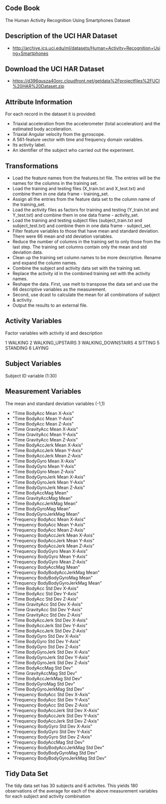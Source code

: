 ## Code Book
The Human Activity Recognition Using Smartphones Dataset 

## Description of the UCI HAR Dataset 
*  http://archive.ics.uci.edu/ml/datasets/Human+Activity+Recognition+Using+Smartphones 

## Download the UCI HAR Dataset   
*  https://d396qusza40orc.cloudfront.net/getdata%2Fprojectfiles%2FUCI%20HAR%20Dataset.zip  

## Attribute Information
For each record in the dataset it is provided: 

* Triaxial acceleration from the accelerometer (total acceleration) and the estimated body acceleration. 
* Triaxial Angular velocity from the gyroscope. 
* A 561-feature vector with time and frequency domain variables. 
* Its activity label. 
* An identifier of the subject who carried out the experiment.

## Transformations
* Load the feature names from the features.txt file. The entries will be the names for the columns in the training set.
* Load the training and testing files (X_train.txt and X_test.txt) and combine them in one data frame - training_set.
* Assign all the entries from the feature data set to the column name of the training_set. 
* Load the activity files as factors for training and testing (Y_train.txt and Y_test.txt) and combine them in one data frame - activity_set.
* Load the training and testing subject files (subject_train.txt and subject_test.txt) and combine them in one data frame - subject_set.
* Filter feature variables to those that have mean and standard deviation. There were 66 mean and std deviation variables.
* Reduce the number of columns in the training set to only those from the last step. The training set columns contain only the mean and std deviation data.
* Clean up the training set column names to be more descriptive. Rename and expand the column names.
* Combine the subject and activity data set with the training set.
* Replace the activity id in the combined training set with the activity names.
* Reshape the data. First, use melt to transpose the data set and use the 66 descriptive variables as the measurement.
* Second, use dcast to calculate the mean for all combinations of subject & activity.
* Output the results to an external file.

## Activity Variables
Factor variables with activity id and description 

1  WALKING
2  WALKING_UPSTAIRS
3  WALKING_DOWNSTAIRS
4  SITTING
5  STANDING
6  LAYING

## Subject Variables  
Subject ID variable (1:30)

## Measurement Variables 
The mean and standard deviation variables (-1,1)  

*	"Time BodyAcc Mean X-Axis"
*	"Time BodyAcc Mean Y-Axis"
*	"Time BodyAcc Mean Z-Axis"
*	"Time GravityAcc Mean X-Axis"
*	"Time GravityAcc Mean Y-Axis"
*	"Time GravityAcc Mean Z-Axis"
*	"Time BodyAccJerk Mean X-Axis"
*	"Time BodyAccJerk Mean Y-Axis"
*	"Time BodyAccJerk Mean Z-Axis"
*	"Time BodyGyro Mean X-Axis"
*	"Time BodyGyro Mean Y-Axis"
*	"Time BodyGyro Mean Z-Axis"
*	"Time BodyGyroJerk Mean X-Axis"
*	"Time BodyGyroJerk Mean Y-Axis"
*	"Time BodyGyroJerk Mean Z-Axis"
*	"Time BodyAccMag Mean"
*	"Time GravityAccMag Mean"
*	"Time BodyAccJerkMag Mean"
*	"Time BodyGyroMag Mean"
*	"Time BodyGyroJerkMag Mean"
*	"Frequency BodyAcc Mean X-Axis"
*	"Frequency BodyAcc Mean Y-Axis"
*	"Frequency BodyAcc Mean Z-Axis"
*	"Frequency BodyAccJerk Mean X-Axis"
*	"Frequency BodyAccJerk Mean Y-Axis"
*	"Frequency BodyAccJerk Mean Z-Axis"
*	"Frequency BodyGyro Mean X-Axis"
*	"Frequency BodyGyro Mean Y-Axis"
*	"Frequency BodyGyro Mean Z-Axis"
*	"Frequency BodyAccMag Mean"
*	"Frequency BodyBodyAccJerkMag Mean"
*	"Frequency BodyBodyGyroMag Mean"
*	"Frequency BodyBodyGyroJerkMag Mean"
*	"Time BodyAcc Std Dev X-Axis"
*	"Time BodyAcc Std Dev Y-Axis"
*	"Time BodyAcc Std Dev Z-Axis"
*	"Time GravityAcc Std Dev X-Axis"
*	"Time GravityAcc Std Dev Y-Axis"
*	"Time GravityAcc Std Dev Z-Axis"
*	"Time BodyAccJerk Std Dev X-Axis"
*	"Time BodyAccJerk Std Dev Y-Axis"
*	"Time BodyAccJerk Std Dev Z-Axis"
*	"Time BodyGyro Std Dev X-Axis"
*	"Time BodyGyro Std Dev Y-Axis"
*	"Time BodyGyro Std Dev Z-Axis"
*	"Time BodyGyroJerk Std Dev X-Axis"
*	"Time BodyGyroJerk Std Dev Y-Axis"
*	"Time BodyGyroJerk Std Dev Z-Axis"
*	"Time BodyAccMag Std Dev"
*	"Time GravityAccMag Std Dev"
*	"Time BodyAccJerkMag Std Dev"
*	"Time BodyGyroMag Std Dev"
*	"Time BodyGyroJerkMag Std Dev"
*	"Frequency BodyAcc Std Dev X-Axis"
*	"Frequency BodyAcc Std Dev Y-Axis"
*	"Frequency BodyAcc Std Dev Z-Axis"
*	"Frequency BodyAccJerk Std Dev X-Axis"
*	"Frequency BodyAccJerk Std Dev Y-Axis"
*	"Frequency BodyAccJerk Std Dev Z-Axis"
*	"Frequency BodyGyro Std Dev X-Axis"
*	"Frequency BodyGyro Std Dev Y-Axis"
*	"Frequency BodyGyro Std Dev Z-Axis"
*	"Frequency BodyAccMag Std Dev"
*	"Frequency BodyBodyAccJerkMag Std Dev"
*	"Frequency BodyBodyGyroMag Std Dev"
*	"Frequency BodyBodyGyroJerkMag Std Dev"
	
## Tidy Data Set
The tidy data set has 30 subjects and 6 activites. This yields 180 observations of the average for each 
of the above measurement variables for each subject and activity combination 